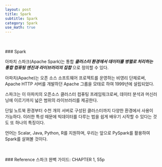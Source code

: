 ```yaml
---
layout: post
title: Spark
subtitle: Spark
category: Spark
use_math: true
---
```


<br>
<br>
### Spark

아파치 스파크(Apache Spark)는 통합 ___클러스터 환경에서 데이터를 병렬로 처리하는 통합 컴퓨팅 엔진과 라이브러리의 집합___ 으로 정의할 수 있다.

아파치(Apache)는 오픈 소스 소프트웨어 프로젝트를 운영하는 비영리 단체로써, Apache HTTP 서버를 개발하던 Apache 그룹을 모태로 하여 1999년에 설립되었다.

스파크는 이 아파치의 오픈소스 클러스터 컴퓨팅 프레임워크로써, 데이터 분석과 머신러닝에 이르기까지 넓은 범위의 라이브러리를 제공한다.

단일 노트북 환경부터 수천 개의 서버로 구성된 클러스터까지 다양한 환경에서 사용이 가능하다. 이러한 특성 때문에 빅데이터를 다루는 법을 쉽게 배우기 시작할 수 있다는 것도 또 하나의 특징이다.

언어는 Scalar, Java, Python, R를 지원하며, 우리는 앞으로 PySpark를 활용하여 Spark를 살펴볼 것이다.


<br>
<br>
### Reference
스파크 완벽 가이드: CHAPTER 1, 55p
